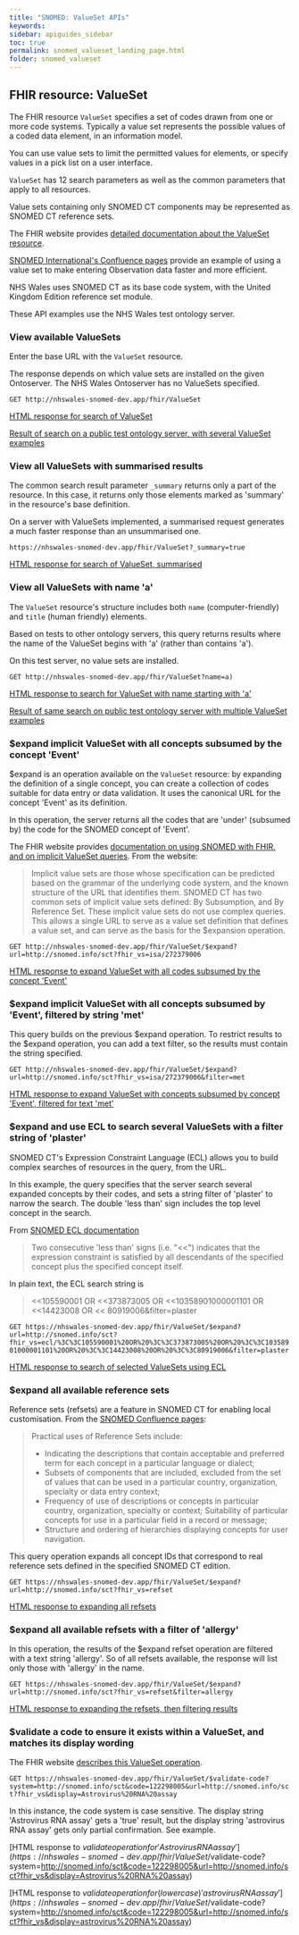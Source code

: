 ```yaml
---
title: "SNOMED: ValueSet APIs"
keywords: 
sidebar: apiguides_sidebar
toc: true
permalink: snomed_valueset_landing_page.html
folder: snomed_valueset
---
```


## FHIR resource: ValueSet

The FHIR resource `ValueSet` specifies a set of codes drawn from one or more code systems. Typically a value set represents the possible values of a coded data element, in an information model.

You can use value sets to limit the permitted values for elements, or specify values in a pick list on a user interface.

`ValueSet` has 12 search parameters as well as the common parameters that apply to all resources. 

Value sets containing only SNOMED CT components may be represented as SNOMED CT reference sets.

The FHIR website provides [detailed documentation about the ValueSet resource](https://www.hl7.org/fhir/STU3/valueset.html).  

[SNOMED International's Confluence pages](https://confluence.ihtsdotools.org/display/DOCRFSPG/2.2.+Value+Set) provide an example of using a value set to make entering Observation data faster and more efficient. 

NHS Wales uses SNOMED CT as its base code system, with the United Kingdom Edition reference set module.  

These API examples use the NHS Wales test ontology server.

### View available ValueSets

Enter the base URL with the `ValueSet` resource.   

The response depends on which value sets are installed on the given Ontoserver. The NHS Wales Ontoserver has no ValueSets specified.

`
GET http://nhswales-snomed-dev.app/fhir/ValueSet
`

[HTML response for search of ValueSet](https://nhswales-snomed-dev.app/fhir/ValueSet)

[Result of search on a public test ontology server, with several ValueSet examples](https://stu3.ontoserver.csiro.au/fhir/ValueSet)

### View all ValueSets with summarised results

The common search result parameter `_summary` returns only a part of the resource. In this case, it returns only those elements marked as 'summary' in the resource's base definition.

On a server with ValueSets implemented, a summarised request generates a much faster response than an unsummarised one. 

`
https://nhswales-snomed-dev.app/fhir/ValueSet?_summary=true
`

[HTML response for search of ValueSet, summarised](https://nhswales-snomed-dev.app/fhir/ValueSet?_summary=true)


### View all ValueSets with name 'a' 

The `ValueSet` resource's structure includes both `name` (computer-friendly) and `title` (human friendly) elements. 

Based on tests to other ontology servers, this query returns results where the name of the ValueSet begins with 'a' (rather than contains 'a').

On this test server, no value sets are installed.

`
GET http://nhswales-snomed-dev.app/fhir/ValueSet?name=a)
`

[HTML response to search for ValueSet with name starting with 'a'](http://nhswales-snomed-dev.app/fhir/ValueSet?name=a)

[Result of same search on public test ontology server with multiple ValueSet examples](https://stu3.ontoserver.csiro.au/fhir/ValueSet?name=a)

### $expand implicit ValueSet with all concepts subsumed by the concept 'Event'

$expand is an operation available on the `ValueSet` resource: by expanding the definition of a single concept, you can create a collection of codes suitable for data entry or data validation. It uses the canonical URL for the concept 'Event' as its definition.

In this operation, the server returns all the codes that are 'under' (subsumed by) the code for the SNOMED concept of 'Event'. 

The FHIR website provides [documentation on using SNOMED with FHIR, and on implicit ValueSet queries](https://hl7.org/fhir/STU3/snomedct.html#implicit). From the website:

> Implicit value sets are those whose specification can be predicted based on the grammar of the underlying code system, and the known structure of the URL that identifies them. SNOMED CT has two common sets of implicit value sets defined: By Subsumption, and By Reference Set. These implicit value sets do not use complex queries. This allows a single URL to serve as a value set definition that defines a value set, and can serve as the basis for the $expansion operation.

` GET http://nhswales-snomed-dev.app/fhir/ValueSet/$expand?url=http://snomed.info/sct?fhir_vs=isa/272379006
`

[HTML response to expand ValueSet with all codes subsumed by the concept 'Event'](https://nhswales-snomed-dev.app/fhir/ValueSet/$expand?url=http://snomed.info/sct?fhir_vs=isa/272379006)

### $expand implicit ValueSet with all concepts subsumed by 'Event', filtered by string 'met'

This query builds on the previous $expand operation. To restrict results to the $expand operation, you can add a text filter, so the results must contain the string specified.

` GET http://nhswales-snomed-dev.app/fhir/ValueSet/$expand?url=http://snomed.info/sct?fhir_vs=isa/272379006&filter=met 
`  

[HTML response to expand ValueSet with concepts subsumed by concept 'Event', filtered for text 'met'](https://nhswales-snomed-dev.app/fhir/ValueSet/$expand?url=http://snomed.info/sct?fhir_vs=isa/272379006&filter=met)

### $expand and use ECL to search several ValueSets with a filter string of 'plaster'

SNOMED CT's Expression Constraint Language (ECL) allows you to build complex searches of resources in the query, from the URL. 

In this example, the query specifies that the server search several expanded concepts by their codes, and sets a string filter of 'plaster' to narrow the search. The double 'less than' sign includes the top level concept in the search.

From [SNOMED ECL documentation](https://confluence.ihtsdotools.org/display/DOCECL/6.1+Simple+Expression+Constraints)

> Two consecutive 'less than' signs (i.e. "<<") indicates that the expression constraint is satisfied by all descendants of the specified concept plus the specified concept itself. 

In plain text, the ECL search string is

> <<105590001 OR <<373873005 OR <<10358901000001101 OR <<14423008 OR << 80919006&filter=plaster

`GET https://nhswales-snomed-dev.app/fhir/ValueSet/$expand?url=http://snomed.info/sct?fhir_vs=ecl/%3C%3C105590001%20OR%20%3C%3C373873005%20OR%20%3C%3C10358901000001101%20OR%20%3C%3C14423008%20OR%20%3C%3C80919006&filter=plaster
`

[HTML response to search of selected ValueSets using ECL](https://nhswales-snomed-dev.app/fhir/ValueSet/$expand?url=http://snomed.info/sct?fhir_vs=ecl/%3C%3C105590001%20OR%20%3C%3C373873005%20OR%20%3C%3C10358901000001101%20OR%20%3C%3C14423008%20OR%20%3C%3C80919006&filter=plaster)

### $expand all available reference sets  

Reference sets (refsets) are a feature in SNOMED CT for enabling local customisation. From the [SNOMED Confluence pages](https://confluence.ihtsdotools.org/display/DOCTIG/3.2.1.+Reference+Sets):

> Practical uses of Reference Sets include:
> * Indicating the descriptions that contain acceptable and preferred term for each concept in a particular language or dialect;
> * Subsets of components that are included, excluded from the set of values that can be used in a particular country, organization, specialty or data entry context;
> * Frequency of use of descriptions or concepts in particular country, organization, specialty or context;
Suitability of particular concepts for use in a particular field in a record or message;
> * Structure and ordering of hierarchies displaying concepts for user navigation.

This query operation expands all concept IDs that correspond to real reference sets defined in the specified SNOMED CT edition.

`GET https://nhswales-snomed-dev.app/fhir/ValueSet/$expand?url=http://snomed.info/sct?fhir_vs=refset
`

[HTML response to expanding all refsets](https://nhswales-snomed-dev.app/fhir/ValueSet/$expand?url=http://snomed.info/sct?fhir_vs=refset)

### $expand all available refsets with a filter of 'allergy' 

In this operation, the results of the $expand refset operation are filtered with a text string 'allergy'. So of all refsets available, the response will list only those with 'allergy' in the name.

`GET https://nhswales-snomed-dev.app/fhir/ValueSet/$expand?url=http://snomed.info/sct?fhir_vs=refset&filter=allergy
`

[HTML response to expanding the refsets, then filtering results](https://nhswales-snomed-dev.app/fhir/ValueSet/$expand?url=http://snomed.info/sct?fhir_vs=refset&filter=allergy)

### $validate a code to ensure it exists within a ValueSet, and matches its display wording

The FHIR website [describes this ValueSet operation](https://hl7.org/fhir/STU3/valueset-operations.html#4.8.16.2). 

`GET https://nhswales-snomed-dev.app/fhir/ValueSet/$validate-code?system=http://snomed.info/sct&code=122298005&url=http://snomed.info/sct?fhir_vs&display=Astrovirus%20RNA%20assay
`

In this instance, the code system is case sensitive. The display string 'Astrovirus RNA assay' gets a 'true' result, but the display string 'astrovirus RNA assay' gets only partial confirmation. See example.

[HTML response to $validate operation for 'Astrovirus RNA assay'](https://nhswales-snomed-dev.app/fhir/ValueSet/$validate-code?system=http://snomed.info/sct&code=122298005&url=http://snomed.info/sct?fhir_vs&display=Astrovirus%20RNA%20assay)

[HTML response to $validate operation for (lowercase) 'astrovirus RNA assay'](https://nhswales-snomed-dev.app/fhir/ValueSet/$validate-code?system=http://snomed.info/sct&code=122298005&url=http://snomed.info/sct?fhir_vs&display=astrovirus%20RNA%20assay)

